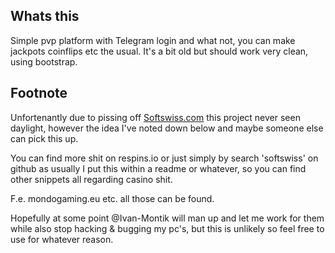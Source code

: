 ## Whats this
Simple pvp platform with Telegram login and what not, you can make jackpots coinflips etc the usual. It's a bit old but should work very clean, using bootstrap.


## Footnote
Unfortenantly due to pissing off [Softswiss.com](https://softswiss.com) this project never seen daylight, however the idea I've noted down below and maybe someone else can pick this up.

You can find more shit on respins.io or just simply by search 'softswiss' on github as usually I put this within a readme or whatever, so you can find other snippets all regarding casino shit.

F.e. mondogaming.eu etc. all those can be found.

Hopefully at some point @Ivan-Montik will man up and let me work for them while also stop hacking & bugging my pc's, but this is unlikely so feel free to use for whatever reason.
